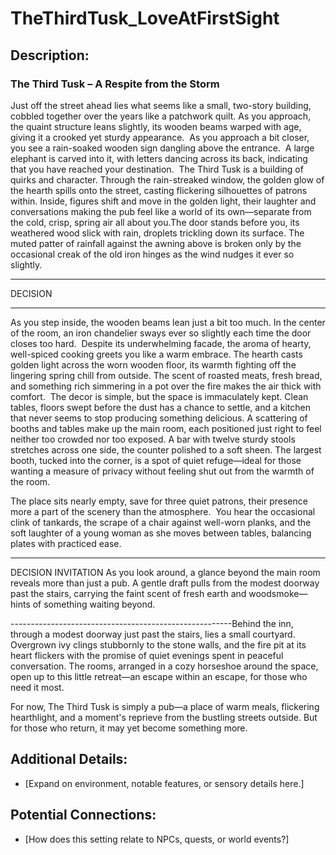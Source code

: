 # TheThirdTusk_LoveAtFirstSight  

## **Description:**  
### The Third Tusk – A Respite from the Storm

Just off the street ahead lies what seems like a small, two-story building, cobbled together over the years like a patchwork quilt. As you approach, the quaint structure leans slightly, its wooden beams warped with age, giving it a crooked yet sturdy appearance.  As you approach a bit closer, you see a rain-soaked wooden sign dangling above the entrance.  A large elephant is carved into it, with letters dancing across its back, indicating that you have reached your destination.  The Third Tusk is a building of quirks and character. Through the rain-streaked window, the golden glow of the hearth spills onto the street, casting flickering silhouettes of patrons within.  Inside, figures shift and move in the golden light, their laughter and conversations making the pub feel like a world of its own—separate from the cold, crisp, spring air all about you.The door stands before you, its weathered wood slick with rain, droplets trickling down its surface. The muted patter of rainfall against the awning above is broken only by the occasional creak of the old iron hinges as the wind nudges it ever so slightly. 

-----------------------   

DECISION 

-----------------------
As you step inside, the wooden beams lean just a bit too much. In the center of the room, an iron chandelier sways ever so slightly each time the door closes too hard.  Despite its underwhelming facade, the aroma of hearty, well-spiced cooking greets you like a warm embrace. The hearth casts golden light across the worn wooden floor, its warmth fighting off the lingering spring chill from outside. The scent of roasted meats, fresh bread, and something rich simmering in a pot over the fire makes the air thick with comfort.  The decor is simple, but the space is immaculately kept. Clean tables, floors swept before the dust has a chance to settle, and a kitchen that never seems to stop producing something delicious. A scattering of booths and tables make up the main room, each positioned just right to feel neither too crowded nor too exposed. A bar with twelve sturdy stools stretches across one side, the counter polished to a soft sheen. The largest booth, tucked into the corner, is a spot of quiet refuge—ideal for those wanting a measure of privacy without feeling shut out from the warmth of the room.

The place sits nearly empty, save for three quiet patrons, their presence more a part of the scenery than the atmosphere.  You hear the occasional clink of tankards, the scrape of a chair against well-worn planks, and the soft laughter of a young woman as she moves between tables, balancing plates with practiced ease.

------------------------------------------------------

DECISION INVITATION
As you look around, a glance beyond the main room reveals more than just a pub. A gentle draft pulls from the modest doorway past the stairs, carrying the faint scent of fresh earth and woodsmoke—hints of something waiting beyond.

-------------------------------------------------------Behind the inn, through a modest doorway just past the stairs, lies a small courtyard. Overgrown ivy clings stubbornly to the stone walls, and the fire pit at its heart flickers with the promise of quiet evenings spent in peaceful conversation. The rooms, arranged in a cozy horseshoe around the space, open up to this little retreat—an escape within an escape, for those who need it most.

For now, The Third Tusk is simply a pub—a place of warm meals, flickering hearthlight, and a moment's reprieve from the bustling streets outside. But for those who return, it may yet become something more.

  

## **Additional Details:**  
- [Expand on environment, notable features, or sensory details here.]  

## **Potential Connections:**  
- [How does this setting relate to NPCs, quests, or world events?]  

